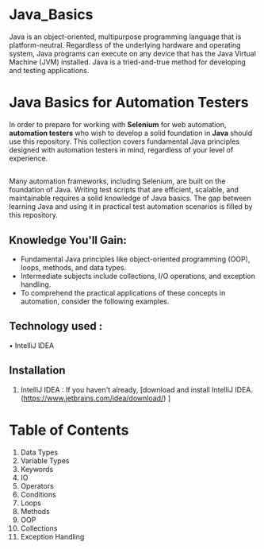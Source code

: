 # Java_Basics
Java is an object-oriented, multipurpose programming language that is platform-neutral. Regardless of the underlying hardware and operating system, Java programs can execute on any device that has the Java Virtual Machine (JVM) installed. Java is a tried-and-true method for developing and testing applications. 

# Java Basics for Automation Testers
In order to prepare for working with **Selenium** for web automation, **automation testers** who wish to develop a solid foundation in **Java** should use this repository. This collection covers fundamental Java principles designed with automation testers in mind, regardless of your level of experience.

##
Many automation frameworks, including Selenium, are built on the foundation of Java. Writing test scripts that are efficient, scalable, and maintainable requires a solid knowledge of Java basics. The gap between learning Java and using it in practical test automation scenarios is filled by this repository.

## Knowledge You'll Gain:
- Fundamental Java principles like object-oriented programming (OOP), loops, methods, and data types.
- Intermediate subjects include collections, I/O operations, and exception handling.
- To comprehend the practical applications of these concepts in automation, consider the following examples.

## Technology used :
•	IntelliJ  IDEA

## Installation
1.	IntelliJ  IDEA : If you haven't already, [download and install IntelliJ  IDEA. (https://www.jetbrains.com/idea/download/) ] 

# Table of Contents

 1. Data Types
 2. Variable Types
 3. Keywords
 4. IO
 5. Operators
 6. Conditions
 7. Loops
 8. Methods
 9. OOP
 10. Collections
 11. Exception Handling

